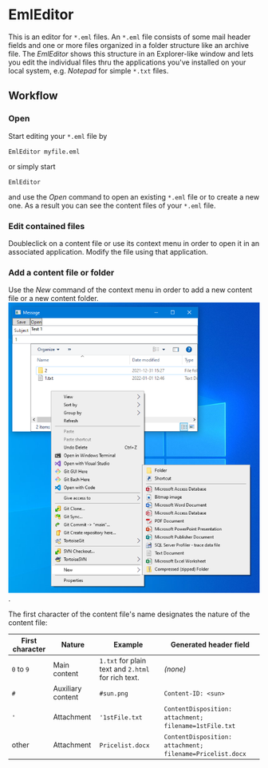 ﻿# EmlEditor

This is an editor for `*.eml` files. An `*.eml` file consists of some mail header fields and one or more files organized in a folder structure like an archive file. The *EmlEditor* shows this structure in an Explorer-like window and lets you edit the individual files thru the applications you've installed on your local system, e.g. *Notepad* for simple `*.txt` files.

## Workflow

### Open
 Start editing your `*.eml` file by
 
 ```
 EmlEditor myfile.eml
 ```

 or simply start

 ```
 EmlEditor
 ```

 and use the *Open* command to open an existing `*.eml` file or to create a new one. As a result you can see the content files of your `*.eml` file.

 ### Edit contained files
 Doubleclick on a content file or use its context menu in order to open it in an associated application. Modify the file using that application.

 ### Add a content file or folder
 Use the *New* command of the context menu in order to add a new content file or a new content folder.
![Add Content](../Documentation/Img/AddContent.png).

The first character of the content file's name designates the nature of the content file:

| First character | Nature | Example | Generated header field |
| --------- | ---- | --- | --- |
| `0` to `9` | Main content | `1.txt` for plain text and `2.html` for rich text. | *(none)* |
| `#` | Auxiliary content | `#sun.png` | `Content-ID: <sun>` |
| `'` | Attachment | `'1stFile.txt` | `ContentDisposition:	attachment; filename=1stFile.txt` |
| other | Attachment | `Pricelist.docx` | `ContentDisposition:	attachment; filename=Pricelist.docx` |

